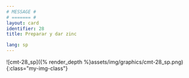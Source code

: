 ```yaml
---
# MESSAGE #
# ======= #
layout: card
identifier: 28
title: Preparar y dar zinc

lang: sp
---
```


![cmt-28_sp]({% render_depth %}assets/img/graphics/cmt-28_sp.png){:class="my-img-class"}
